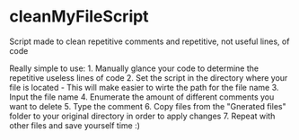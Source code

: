 # cleanMyFileScript
Script made to clean repetitive comments and repetitive, not useful lines, of code

Really simple to use:
	1. Manually glance your code to determine the repetitive useless lines of code
	2. Set the script in the directory where your file is located - This will make easier to wirte the path for the file name
	3. Input the file name
	4. Enumerate the amount of different comments you want to delete
	5. Type the comment
	6. Copy files from the "Gnerated files" folder to your original directory in order to apply changes
	7. Repeat with other files and save yourself time :)
